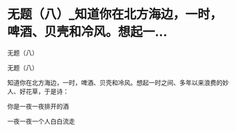 # 无题（八）_知道你在北方海边，一时，啤酒、贝壳和冷风。想起一...

无题（八）

无题（八）

知道你在北方海边，一时，啤酒、贝壳和冷风。想起一时之间、多年以来浪费的妙人、好花草，于是诗：

你是一夜一夜排开的酒

一夜一夜一个人白白流走